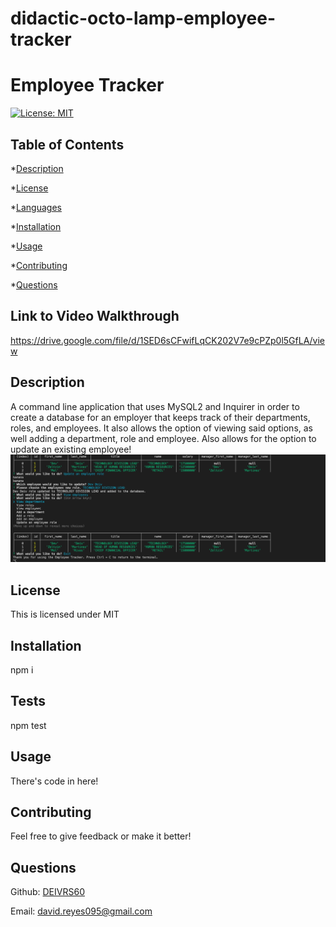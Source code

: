 # didactic-octo-lamp-employee-tracker
# Employee Tracker
  [![License: MIT](https://img.shields.io/badge/License-MIT-yellow.svg)](https://opensource.org/licenses/MIT)
  
  ## Table of Contents ##
  *[Description](#description)

  *[License](#license)


  *[Languages](#languages)

  *[Installation](#installation)

  *[Usage](#usage)

  *[Contributing](#contributing)

  *[Questions](#questions)


## Link to Video Walkthrough ##
https://drive.google.com/file/d/1SED6sCFwifLqCK202V7e9cPZp0l5GfLA/view

  ## Description ##
  A command line application that uses MySQL2 and Inquirer in order to create a database for an employer that keeps track of their departments, roles, and employees. It also allows the option of viewing said options, as well adding a department, role and employee. Also allows for the option to update an existing employee!
  ![screenshot](./assets/images/ss1.png)

  ## License ##
  This is licensed under MIT
  

  ## Installation ##
  npm i

  ## Tests ##
  npm test

  ## Usage ##
  There's code in here!

  ## Contributing ##
  Feel free to give feedback or make it better!

  ## Questions ##
  Github: [DEIVRS60](https://github.com/DEIVRS60)

  Email: david.reyes095@gmail.com


  
